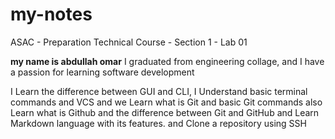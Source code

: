 # my-notes
ASAC - Preparation Technical Course - Section 1 - Lab 01

**my name is abdullah omar**
I graduated from engineering collage, and I have a passion for learning software development

I Learn the difference between GUI and CLI, I Understand basic terminal commands and VCS
and we Learn what is Git and basic Git commands
also Learn what is Github
and the difference between Git and GitHub
and Learn Markdown language with its features.
and Clone a repository using SSH